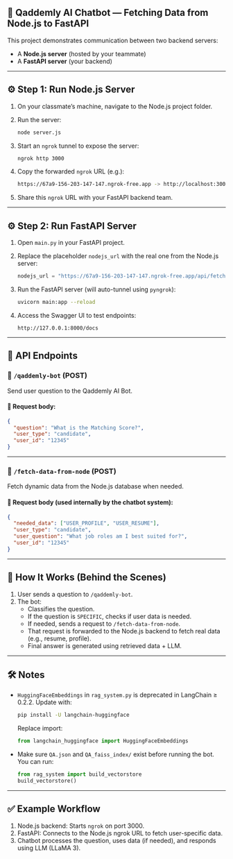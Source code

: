 ## 🚀 Qaddemly AI Chatbot — Fetching Data from Node.js to FastAPI

This project demonstrates communication between two backend servers:

- A **Node.js server** (hosted by your teammate)
- A **FastAPI server** (your backend)

---

## ⚙️ Step 1: Run Node.js Server

1. On your classmate’s machine, navigate to the Node.js project folder.

2. Run the server:

   ```bash
   node server.js
   ```

3. Start an `ngrok` tunnel to expose the server:

   ```bash
   ngrok http 3000
   ```

4. Copy the forwarded `ngrok` URL (e.g.):

   ```bash
   https://67a9-156-203-147-147.ngrok-free.app -> http://localhost:3000
   ```

5. Share this `ngrok` URL with your FastAPI backend team.

---

## ⚙️ Step 2: Run FastAPI Server

1. Open `main.py` in your FastAPI project.

2. Replace the placeholder `nodejs_url` with the real one from the Node.js server:

   ```python
   nodejs_url = "https://67a9-156-203-147-147.ngrok-free.app/api/fetch-data"
   ```

3. Run the FastAPI server (will auto-tunnel using `pyngrok`):

   ```bash
   uvicorn main:app --reload
   ```

4. Access the Swagger UI to test endpoints:

   ```
   http://127.0.0.1:8000/docs
   ```

---

## 📡 API Endpoints

### 🔹 `/qaddemly-bot` (POST)

Send user question to the Qaddemly AI Bot.

#### 📅 Request body:

```json
{
  "question": "What is the Matching Score?",
  "user_type": "candidate",
  "user_id": "12345"
}
```

---

### 🔹 `/fetch-data-from-node` (POST)

Fetch dynamic data from the Node.js database when needed.

#### 📅 Request body (used internally by the chatbot system):

```json
{
  "needed_data": ["USER_PROFILE", "USER_RESUME"],
  "user_type": "candidate",
  "user_question": "What job roles am I best suited for?",
  "user_id": "12345"
}
```

---

## 🔄 How It Works (Behind the Scenes)

1. User sends a question to `/qaddemly-bot`.
2. The bot:
   - Classifies the question.
   - If the question is `SPECIFIC`, checks if user data is needed.
   - If needed, sends a request to `/fetch-data-from-node`.
   - That request is forwarded to the Node.js backend to fetch real data (e.g., resume, profile).
   - Final answer is generated using retrieved data + LLM.

---

## 🛠️ Notes

- `HuggingFaceEmbeddings` in `rag_system.py` is deprecated in LangChain ≥ 0.2.2. Update with:

  ```bash
  pip install -U langchain-huggingface
  ```

  Replace import:

  ```python
  from langchain_huggingface import HuggingFaceEmbeddings
  ```

- Make sure `QA.json` and `QA_faiss_index/` exist before running the bot. You can run:

  ```python
  from rag_system import build_vectorstore
  build_vectorstore()
  ```

---

## ✅ Example Workflow

1. Node.js backend: Starts `ngrok` on port 3000.
2. FastAPI: Connects to the Node.js ngrok URL to fetch user-specific data.
3. Chatbot processes the question, uses data (if needed), and responds using LLM (LLaMA 3).


